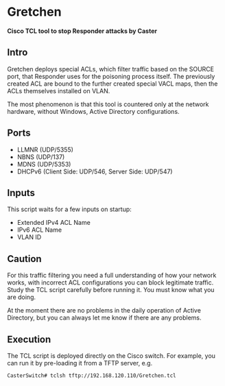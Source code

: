 # Gretchen
**Cisco TCL tool to stop Responder attacks by Caster**

## Intro

Gretchen deploys special ACLs, which filter traffic based on the SOURCE port, that Responder uses for the poisoning process itself. The previously created ACL are bound to the further created special VACL maps, then the ACLs themselves installed on VLAN.

The most phenomenon is that this tool is countered only at the network hardware, without Windows, Active Directory configurations.

## Ports

- LLMNR (UDP/5355)
- NBNS (UDP/137)
- MDNS (UDP/5353)
- DHCPv6 (Client Side: UDP/546, Server Side: UDP/547)

## Inputs

This script waits for a few inputs on startup:

- Extended IPv4 ACL Name
- IPv6 ACL Name
- VLAN ID

## Caution

For this traffic filtering you need a full understanding of how your network works, with incorrect ACL configurations you can block legitimate traffic. Study the TCL script carefully before running it. You must know what you are doing.

At the moment there are no problems in the daily operation of Active Directory, but you can always let me know if there are any problems.

## Execution

The TCL script is deployed directly on the Cisco switch. For example, you can run it by pre-loading it from a TFTP server, e.g.
```
CasterSwitch# tclsh tftp://192.168.120.110/Gretchen.tcl
```

